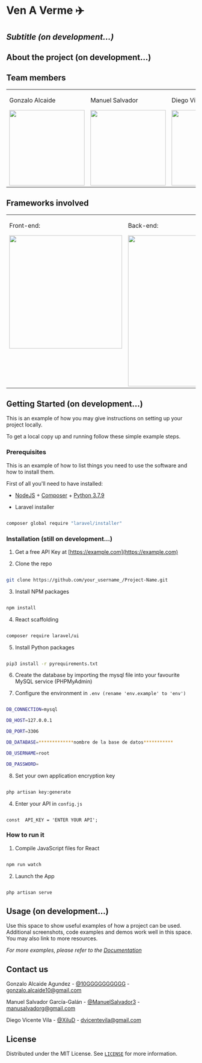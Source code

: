 
<h1  class="code-line"  data-line-start=0  data-line-end=1  ><a  id="Dillinger_0"></a>Ven A Verme <g-emoji  class="g-emoji"  alias="airplane"  fallback-src="https://github.githubassets.com/images/icons/emoji/unicode/2708.png">✈️</g-emoji></h1>

<h2  class="code-line"  data-line-start=1  data-line-end=2  ><a  id="_The_Last_Markdown_Editor_Ever__1"></a><em>Subtitle (on development...)</em></h2>

## About the project (on development...)

## Team members

<table width="1000">
  <tr>
      <td valign="center">
	    <p>Gonzalo Alcaide</p>
	    <a href="https://github.com/10GGGGGGGGGG"  target="_blank">
		    <img src="https://avatars.githubusercontent.com/u/47125167?v=4"  width="200"/>
	    </a>
    </td>
        <td valign="center">
	    <p>Manuel Salvador</p>
	    <a href="https://github.com/ManuelSalvador3"  target="_blank">
		    <img src="https://avatars.githubusercontent.com/u/27558633?v=4"  width="200"/>
	    </a>
    </td>
    <td valign="center">
	    <p>Diego ViVi</p>
	    <a  href="https://github.com/XiluD"  target="_blank">
		    <img src="https://avatars.githubusercontent.com/u/47109009?v=4"  width="200"/>
	    </a>
    </td>
  </tr>
</table>

## Frameworks involved

 <table width="1000">
  <tr>
    <td valign="top">
	    <p>Front-end:</p>
	    <a  href="https://es.reactjs.org/"  target="_blank">
	    <img src="https://www.vectorlogo.zone/logos/reactjs/reactjs-ar21.svg" width="300"></a>
    </td>
    <td valign="top">
	    <p>Back-end:</p>
		<a  href="https://laravel.com"  target="_blank">
		<img src="https://raw.githubusercontent.com/laravel/art/master/logo-lockup/5%20SVG/2%20CMYK/1%20Full%20Color/laravel-logolockup-cmyk-red.svg"  width="400">
		</a>
    </td>
</tr>
</table>
  

## Getting Started (on development...)

  

This is an example of how you may give instructions on setting up your project locally.

To get a local copy up and running follow these simple example steps.

  

### Prerequisites

  

This is an example of how to list things you need to use the software and how to install them.

  

First of all you'll need to have installed:

  

*  [NodeJS](https://nodejs.org/en/) + [Composer](https://getcomposer.org/) + [Python 3.7.9](https://www.python.org/downloads/release/python-379/)

  

* Laravel installer

```sh

composer global require "laravel/installer"

```

  

### Installation (still on development...)

  

1. Get a free API Key at [https://example.com](https://example.com)

2. Clone the repo

```sh

git clone https://github.com/your_username_/Project-Name.git

```

3. Install NPM packages

```sh

npm install

```

4. React scaffolding

```sh

composer require laravel/ui

```

5. Install Python packages

```sh

pip3 install -r pyrequirements.txt

```

6. Create the database by importing the mysql file into your favourite MySQL service (PHPMyAdmin)

  
7. Configure the environment in `.env (rename 'env.example' to 'env')`

```sh

DB_CONNECTION=mysql

DB_HOST=127.0.0.1

DB_PORT=3306

DB_DATABASE=*************nombre de la base de datos***********

DB_USERNAME=root

DB_PASSWORD=

```

8. Set your own application encryption key

```sh

php artisan key:generate

```

4. Enter your API in `config.js`

```JS

const  API_KEY = 'ENTER YOUR API';

```

  

### How to run it

  

1. Compile JavaScript files for React

```sh

npm run watch

```

2. Launch the App

```sh

php artisan serve

```

## Usage (on development...)

  

Use this space to show useful examples of how a project can be used. Additional screenshots, code examples and demos work well in this space. You may also link to more resources.

  

_For more examples, please refer to the [Documentation](https://example.com)_

  

## Contact us

  

Gonzalo Alcaide Agundez - [@10GGGGGGGGGG](https://github.com/10GGGGGGGGGG) - gonzalo.alcaide10@gmail.com

  

Manuel Salvador García-Galán - [@ManuelSalvador3](https://github.com/ManuelSalvador3) - manusalvadorg@gmail.com

  

Diego Vicente Vila - [@XiluD](https://github.com/XiluD) - dvicentevila@gmail.com
  

## License

Distributed under the MIT License. See <a  href="https://opensource.org/licenses/MIT"  target="_blank">`LICENSE`</a> for more information.
